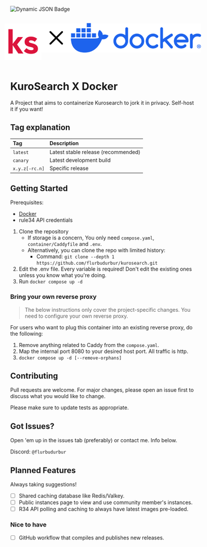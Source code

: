 ![Dynamic JSON Badge](https://img.shields.io/badge/dynamic/json?url=https%3A%2F%2Fgithub.com%2Fflurbudurbur%2Fkurosearch%2Fraw%2Fmain%2Fpackage.json&query=%24.version&style=flat&label=Version&link=https%3A%2F%2Fgithub.com%2Fflurbudurbur%2Fkurosearch%2Freleases%2Flatest)


<div style="display: flex; place-content: center; padding: 1rem">
    <img src=".github/brand/logo.svg" alt="logo" height="100px"/>
    <img src=".github/brand/cross.svg" alt="cross" height="80px">
    <img src=".github/brand/docker.svg" alt="docker" height="80px">
</div>

# KuroSearch X Docker

A Project that aims to containerize Kurosearch to jork it in privacy. Self-host it if you want!

## Tag explanation

| Tag            | Description                         |
| :------------- | :---------------------------------- |
| `latest`       | Latest stable release (recommended) |
| `canary`       | Latest development build            |
| `x.y.z[-rc.n]` | Specific release                    |

## Getting Started

Prerequisites:

- [Docker](https://docs.docker.com/get-started/)
- rule34 API credentials

1. Clone the repository
   - If storage is a concern, You only need `compose.yaml`, `container/Caddyfile` and `.env`.
   - Alternatively, you can clone the repo with limited history:
     - Command: `git clone --depth 1 https://github.com/flurbudurbur/kurosearch.git`
2. Edit the .env file. Every variable is required! Don't edit the existing ones unless you know what you're doing.
3. Run `docker compose up -d`

### Bring your own reverse proxy

> The below instructions only cover the project-specific changes.
> You need to configure your own reverse proxy.

For users who want to plug this container into an existing reverse proxy, do the following:

1. Remove anything related to Caddy from the `compose.yaml`.
2. Map the internal port 8080 to your desired host port. All traffic is http.
3. `docker compose up -d [--remove-orphans]`

## Contributing

Pull requests are welcome. For major changes, please open an issue first to discuss what you would like to change.

Please make sure to update tests as appropriate.

## Got Issues?

Open 'em up in the issues tab (preferably) or contact me. Info below.

Discord: `@flurbudurbur`

## Planned Features

Always taking suggestions!

- [ ] Shared caching database like Redis/Valkey.
- [ ] Public instances page to view and use community member's instances.
- [ ] R34 API polling and caching to always have latest images pre-loaded.

### Nice to have

- [ ] GitHub workflow that compiles and publishes new releases.
